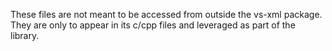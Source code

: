 These files are not meant to be accessed from outside the vs-xml package. They are only to appear in its c/cpp files and leveraged as part of the library.